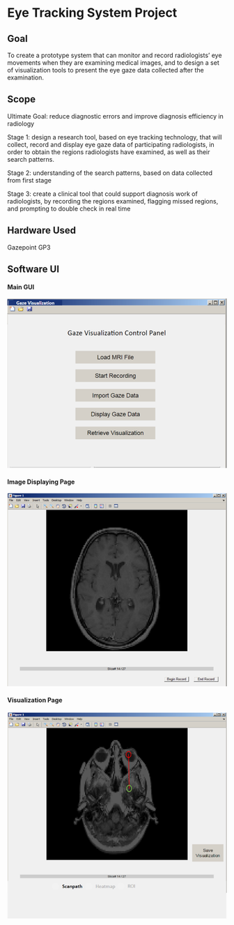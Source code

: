 # Eye Tracking System Project

## Goal

To create a prototype system that can monitor and record radiologists’ eye movements when they are examining medical images, and to design a set of visualization tools to present the eye gaze data collected after the examination. 

## Scope

Ultimate Goal: reduce diagnostic errors and improve diagnosis efficiency in radiology

Stage 1: design a research tool, based on eye tracking technology, that will collect, record and display eye gaze data of participating radiologists, in order to obtain the regions radiologists have examined, as well as their search patterns.

Stage 2: understanding of the search patterns, based on data collected from first stage

Stage 3: create a clinical tool that could support diagnosis work of radiologists, by recording the regions examined, flagging missed regions, and prompting to double check in real time


## Hardware Used

Gazepoint GP3

## Software UI
#### Main GUI
![](/screenshots/index.png)

#### Image Displaying Page
![display](screenshots/display.png)

#### Visualization Page
![visualization](screenshots/vis.png)
